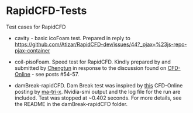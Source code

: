 # RapidCFD-Tests
Test cases for RapidCFD

- cavity - basic icoFoam test. Prepared in reply to https://github.com/Atizar/RapidCFD-dev/issues/44?_pjax=%23js-repo-pjax-container

- coil-pisoFoam. Speed test for RapidCFD. Kindly prepared by and submitted by [Chengtun](https://www.cfd-online.com/Forums/members/chengtun.html) in response to the discussion found on [CFD-Online](https://www.cfd-online.com/Forums/openfoam-community-contributions/170410-discussion-thread-how-install-use-rapidcfd-3.html)  - see posts #54-57.

- damBreak-rapidCFD. Dam Break test was inspired by [this](https://www.cfd-online.com/Forums/openfoam-installation/178078-comparison-openfoam-i7-xeon-32-cores-xeon-phi-knights-landing-tesla-k20m.html) CFD-Online posting by [ma-tri-x](https://www.cfd-online.com/Forums/members/ma-tri-x.html). Nvidia-smi output and the log file for the run are included. Test was stopped at ~0.402 seconds. For more details, see the README in the damBreak-rapidCFD folder.


